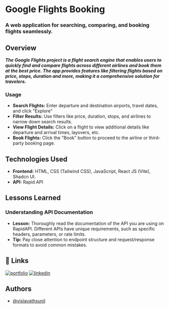 
# Google Flights Booking

 


### A web application for searching, comparing, and booking flights seamlessly.


## Overview

***The Google Flights project is a flight search engine that enables users to quickly find and compare flights across different airlines and book them at the best price. The app provides features like filtering flights based on price, stops, duration and more, making it a comprehensive solution for travelers.***


### Usage
- **Search Flights:** Enter departure and destination airports, travel dates, and click "Explore"
- **Filter Results:** Use filters like price, duration, stops, and airlines to narrow down search results.
- **View Flight Details:** Click on a flight to view additional details like departure and arrival times, layovers, etc.
- **Book Flights:** Click the "Book" button to proceed to the airline or third-party booking page.
 
## Technologies Used

- **Frontend:** HTML, CSS (Tailwind CSS), JavaScript, React JS (Vite), Shadcn UI.
- **API:**  Rapid API
 

## Lessons Learned

### Understanding API Documentation
- **Lesson:** Thoroughly read the documentation of the API you are using on RapidAPI. Different APIs have unique requirements, such as specific headers, parameters, or rate limits.
- **Tip:** Pay close attention to endpoint structure and request/response formats to avoid common mistakes.


## 🔗 Links
[![portfolio](https://img.shields.io/badge/my_portfolio-000?style=for-the-badge&logo=ko-fi&logoColor=white)](https://my-portfolio-psi-two-19.vercel.app/)
[![linkedin](https://img.shields.io/badge/linkedin-0A66C2?style=for-the-badge&logo=linkedin&logoColor=white)](https://www.linkedin.com/in/sunil2004/) 
## Authors

- [@vislavathsunil](https://github.com/Vislavathsunil)

